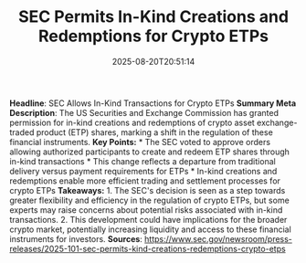 ﻿---
title: "  SEC Permits In-Kind Creations and Redemptions for Crypto ETPs
"
date: "2025-08-20T20:51:14"
category: "Markets"
image: "/images/generated/briefs/2025-08-20/  sec permits inkind creations and redemptions for crypto et.svg"

summary: ""
slug: "  sec permits inkind creations and redemptions for crypto et"
source_urls:
  - "https://www.sec.gov/newsroom/press-releases/2025-101-sec-permits-kind-creations-redemptions-crypto-etps"
seo:
  title: "  SEC Permits In-Kind Creations and Redemptions for Crypto ETPs
 | Hash n Hedge"
  description: ""
  keywords: ["news", "markets", "brief"]
---
**Headline**: SEC Allows In-Kind Transactions for Crypto ETPs  **Summary Meta Description**: The US Securities and Exchange Commission has granted permission for in-kind creations and redemptions of crypto asset exchange-traded product (ETP) shares, marking a shift in the regulation of these financial instruments.  **Key Points:**  * The SEC voted to approve orders allowing authorized participants to create and redeem ETP shares through in-kind transactions * This change reflects a departure from traditional delivery versus payment requirements for ETPs * In-kind creations and redemptions enable more efficient trading and settlement processes for crypto ETPs  **Takeaways:**  1. The SEC's decision is seen as a step towards greater flexibility and efficiency in the regulation of crypto ETPs, but some experts may raise concerns about potential risks associated with in-kind transactions. 2. This development could have implications for the broader crypto market, potentially increasing liquidity and access to these financial instruments for investors.  **Sources**:  https://www.sec.gov/newsroom/press-releases/2025-101-sec-permits-kind-creations-redemptions-crypto-etps 
